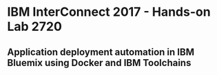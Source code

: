 # IBM InterConnect 2017 - Hands-on Lab 2720

## Application deployment automation in IBM Bluemix using Docker and IBM Toolchains
